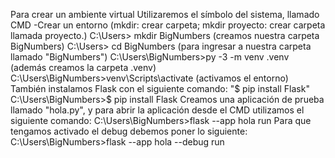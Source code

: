 Para crear un ambiente virtual Utilizaremos el símbolo del sistema, llamado CMD
-Crear un entorno
(mkdir: crear carpeta; mkdir proyecto: crear carpeta llamada proyecto.)
C:\Users> mkdir BigNumbers (creamos nuestra carpeta BigNumbers)
C:\Users> cd BigNumbers (para ingresar a nuestra carpeta llamado "BigNumbers")
C:\Users\BigNumbers>py -3 -m venv .venv (además creamos la carpeta .venv)
C:\Users\BigNumbers>venv\Scripts\activate (activamos el entorno)
También instalamos Flask con el siguiente comando: "$ pip install Flask"
C:\Users\BigNumbers>$ pip install Flask
Creamos una aplicación de prueba llamado "hola.py", y para abrir la aplicación desde el CMD utilizamos el siguiente comando:
C:\Users\BigNumbers>flask --app hola run
Para que tengamos activado el debug debemos poner lo siguiente:
C:\Users\BigNumbers>flask --app hola --debug run

